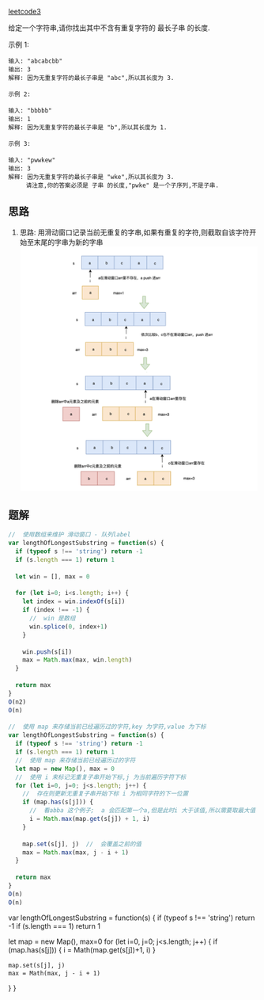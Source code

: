 [leetcode3](https://leetcode.cn/problems/longest-substring-without-repeating-characters/description/)

给定一个字符串,请你找出其中不含有重复字符的 最长子串 的长度. 

示例 1:
```
输入: "abcabcbb"
输出: 3 
解释: 因为无重复字符的最长子串是 "abc",所以其长度为 3. 

示例 2:

输入: "bbbbb"
输出: 1
解释: 因为无重复字符的最长子串是 "b",所以其长度为 1. 

示例 3:

输入: "pwwkew"
输出: 3
解释: 因为无重复字符的最长子串是 "wke",所以其长度为 3. 
     请注意,你的答案必须是 子串 的长度,"pwke" 是一个子序列,不是子串. 
```
## 思路
1. 思路: 用滑动窗口记录当前无重复的字串,如果有重复的字符,则截取自该字符开始至末尾的字串为新的字串
![Alt text](../../images/无重复字符的最长子串.png)


## 题解
```js
//  使用数组来维护 滑动窗口 - 队列label
var lengthOfLongestSubstring = function(s) {
  if (typeof s !== 'string') return -1
  if (s.length === 1) return 1

  let win = [], max = 0

  for (let i=0; i<s.length; i++) {
    let index = win.indexOf(s[i])
    if (index !== -1) {
      //  win 是数组
      win.splice(0, index+1)
    }

    win.push(s[i])
    max = Math.max(max, win.length)
  }

  return max
}
O(n2)
O(n)

//  使用 map 来存储当前已经遍历过的字符,key 为字符,value 为下标
var lengthOfLongestSubstring = function(s) {
  if (typeof s !== 'string') return -1
  if (s.length === 1) return 1
  //  使用 map 来存储当前已经遍历过的字符
  let map = new Map(), max = 0
  //  使用 i 来标记无重复子串开始下标,j 为当前遍历字符下标
  for (let i=0, j=0; j<s.length; j++) {
    //  存在则更新无重复子串开始下标 i 为相同字符的下一位置
    if (map.has(s[j])) {
      //  看abba 这个例子;  a 会匹配第一个a,但是此时i 大于该值,所以需要取最大值
      i = Math.max(map.get(s[j]) + 1, i)
    }

    map.set(s[j], j)  //  会覆盖之前的值
    max = Math.max(max, j - i + 1)
  }

  return max
}
O(n)
O(n)
```

var lengthOfLongestSubstring = function(s) {
  if (typeof s !== 'string') return -1
  if (s.length === 1) return 1

  let map = new Map(), max=0
  for (let i=0, j=0; j<s.length; j++) {
    if (map.has(s[j])) {
      i = Math(map.get(s[j])+1, i)
    }

    map.set(s[j], j)
    max = Math(max, j - i + 1)
  }
}